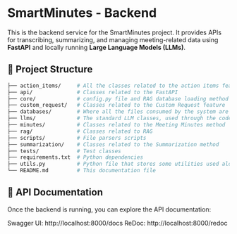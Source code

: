 # SmartMinutes - Backend

This is the backend service for the SmartMinutes project. It provides APIs for transcribing, summarizing, and managing meeting-related data using **FastAPI** and locally running **Large Language Models (LLMs)**.

## 📂 Project Structure
```bash
├── action_items/     # All the classes related to the action items feature
├── api/              # Classes related to the FastAPI
├── core/             # config.py file and RAG database loading method
├── custom_request/   # Classes related to the Custom Request feature
├── databases/        # Where all the files consumed by the system are stored, like transcripts (Created when starting the project for the first )
├── llms/             # The standard LLM classes, used through the code
├── minutes/          # Classes related to the Meeting Minutes method
├── rag/              # Classes related to RAG
├── scripts/          # File parsers scripts
├── summarization/    # Classes related to the Summarization method
├── tests/            # Test classes
├── requirements.txt  # Python dependencies
├── utils.py          # Python file that stores some utilities used along the code
└── README.md         # This documentation file
```

## 📖 API Documentation
Once the backend is running, you can explore the API documentation:

Swagger UI: http://localhost:8000/docs
ReDoc: http://localhost:8000/redoc